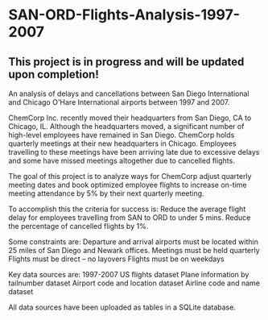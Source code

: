 # SAN-ORD-Flights-Analysis-1997-2007

## This project is in progress and will be updated upon completion!

An analysis of delays and cancellations between San Diego International and Chicago O'Hare International airports between 1997 and 2007.

ChemCorp Inc. recently moved their headquarters from San Diego, CA to Chicago, IL. Although the headquarters moved, a significant number of high-level employees have remained in San Diego. ChemCorp holds quarterly meetings at their new headquarters in Chicago. Employees travelling to these meetings have been arriving late due to excessive delays and some have missed meetings altogether due to cancelled flights.

The goal of this project is to analyze ways for ChemCorp adjust quarterly meeting dates and book optimized employee flights to increase on-time meeting attendance by 5% by their next quarterly meeting.

To accomplish this the criteria for success is:
Reduce the average flight delay for employees travelling from SAN to ORD to under 5 mins.
Reduce the percentage of cancelled flights by 1%.

Some constraints are:
Departure and arrival airports must be located within 25 miles of San Diego and Newark offices.
Meetings must be held quarterly
Flights must be direct – no layovers
Flights must be on weekdays

Key data sources are:
1997-2007 US flights dataset
Plane information by tailnumber dataset 
Airport code and location dataset
Airline code and name dataset

All data sources have been uploaded as tables in a SQLite database.


